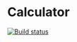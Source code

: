 # Calculator
[![Build status](https://ci.appveyor.com/api/projects/status/5npyci8ac0f4kta8?svg=true)](https://ci.appveyor.com/project/Karina/calculator-xxkwl)
